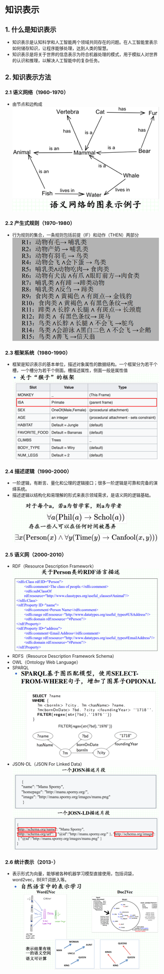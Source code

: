 # 知识表示

## 1. 什么是知识表示

- 知识表示是认知科学和人工智能两个领域共同存在的问题。在人工智能里表示如何储存知识，让程序能够处理，达到人类的智慧。
- 知识表示是将关于世界的信息表示为符合机器处理的模式，用于模拟人对世界的认识和推理，以解决人工智能中的复杂任务。
## 2. 知识表示方法

### 2.1 语义网络（1960-1970）

- 由节点和边构成
	![](image/image.png "")

### 2.2 产生式规则（1970-1980）

- 行为规则的集合，一条规则包括前提（IF）和动作（THEN）两部分
	![](image/image_1.png "")

### 2.3 框架系统（1980-1990）

- 框架是知识表示的基本单位，描述对象属性的数据结构。一个框架分为若干个槽，一个槽分为若干个侧面。槽描述属性，侧面一般是属性值
	![](image/image_2.png "")

### 2.4 描述逻辑（1990-2000）

- 一阶逻辑，有断言、量化和公理的逻辑接口；很多一阶逻辑是可靠和完备的演绎系统。
- 描述逻辑以结构化和易理解的形式来表示领域需求，是语义网的逻辑基础。
	![](image/image_3.png "")

### 2.5 语义网（2000-2010）

- RDF（Resource Description Framework）
	![](image/image_4.png "")
- RDFS（Resource Description Framework Schema）
- OWL（Ontology Web Language）
- SPARQL
	![](image/image_5.png "")
- JSON-DL（JSON For Linked Data）
	![](image/image_6.png "")

### 2.6 统计表示（2013-）

- 表示形式为向量，能够被各种机器学习模型直接使用，包括词袋，word2vec，BERT词嵌入等。
	![](image/image_7.png "")
